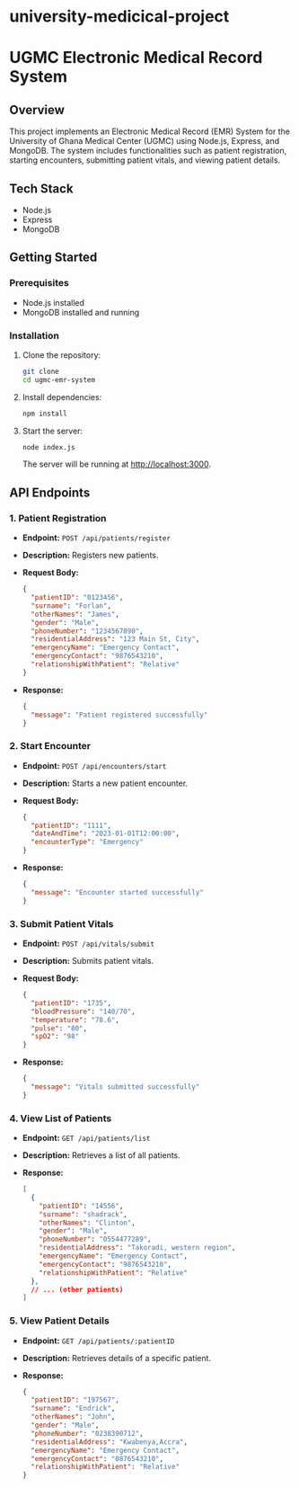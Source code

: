 # university-medicical-project
# UGMC Electronic Medical Record System

## Overview

This project implements an Electronic Medical Record (EMR) System for the University of Ghana Medical Center (UGMC) using Node.js, Express, and MongoDB. The system includes functionalities such as patient registration, starting encounters, submitting patient vitals, and viewing patient details.

## Tech Stack

- Node.js
- Express
- MongoDB

## Getting Started

### Prerequisites

- Node.js installed
- MongoDB installed and running

### Installation

1. Clone the repository:

   ```bash
   git clone 
   cd ugmc-emr-system
   ```

2. Install dependencies:

   ```bash
   npm install
   ```

3. Start the server:

   ```bash
   node index.js
   ```

   The server will be running at [http://localhost:3000](http://localhost:3000).

## API Endpoints

### 1. Patient Registration

- **Endpoint:** `POST /api/patients/register`
- **Description:** Registers new patients.
- **Request Body:**

  ```json
  {
    "patientID": "0123456",
    "surname": "Forlan",
    "otherNames": "James",
    "gender": "Male",
    "phoneNumber": "1234567890",
    "residentialAddress": "123 Main St, City",
    "emergencyName": "Emergency Contact",
    "emergencyContact": "9876543210",
    "relationshipWithPatient": "Relative"
  }
  ```

- **Response:**

  ```json
  {
    "message": "Patient registered successfully"
  }
  ```

### 2. Start Encounter

- **Endpoint:** `POST /api/encounters/start`
- **Description:** Starts a new patient encounter.
- **Request Body:**

  ```json
  {
    "patientID": "1111",
    "dateAndTime": "2023-01-01T12:00:00",
    "encounterType": "Emergency"
  }
  ```

- **Response:**

  ```json
  {
    "message": "Encounter started successfully"
  }
  ```

### 3. Submit Patient Vitals

- **Endpoint:** `POST /api/vitals/submit`
- **Description:** Submits patient vitals.
- **Request Body:**

  ```json
  {
    "patientID": "1735",
    "bloodPressure": "140/70",
    "temperature": "78.6",
    "pulse": "80",
    "spO2": "98"
  }
  ```

- **Response:**

  ```json
  {
    "message": "Vitals submitted successfully"
  }
  ```

### 4. View List of Patients

- **Endpoint:** `GET /api/patients/list`
- **Description:** Retrieves a list of all patients.
- **Response:**

  ```json
  [
    {
      "patientID": "14556",
      "surname": "shadrack",
      "otherNames": "Clinton",
      "gender": "Male",
      "phoneNumber": "0554477289",
      "residentialAddress": "Takoradi, western region",
      "emergencyName": "Emergency Contact",
      "emergencyContact": "9876543210",
      "relationshipWithPatient": "Relative"
    },
    // ... (other patients)
  ]
  ```

### 5. View Patient Details

- **Endpoint:** `GET /api/patients/:patientID`
- **Description:** Retrieves details of a specific patient.
- **Response:**

  ```json
  {
    "patientID": "197567",
    "surname": "Endrick",
    "otherNames": "John",
    "gender": "Male",
    "phoneNumber": "0238390712",
    "residentialAddress": "Kwabenya,Accra",
    "emergencyName": "Emergency Contact",
    "emergencyContact": "0876543210",
    "relationshipWithPatient": "Relative"
  }
  ```
